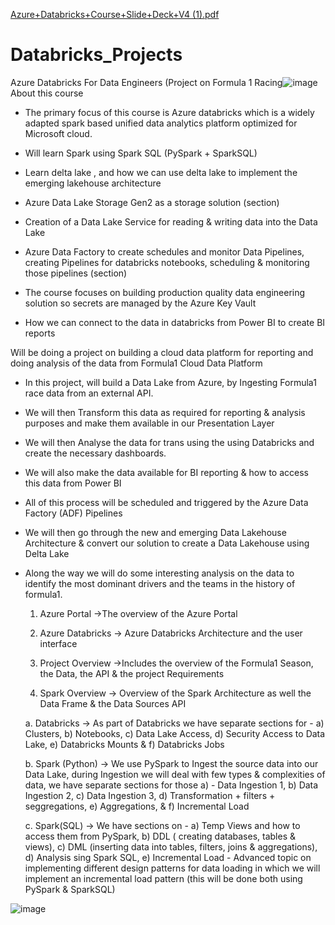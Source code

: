 [Azure+Databricks+Course+Slide+Deck+V4 (1).pdf](https://github.com/MMawande/Databricks_Projects/files/12051868/Azure%2BDatabricks%2BCourse%2BSlide%2BDeck%2BV4.1.pdf)
# Databricks_Projects
Azure Databricks For Data Engineers (Project on Formula 1 Racing![image](https://github.com/MMawande/Databricks_Projects/assets/39480947/55228673-ad2f-4196-82fd-7b9e50c88792)
 About this course
- The primary focus of this course is Azure databricks which is a widely adapted spark based unified data analytics platform optimized for Microsoft cloud.

- Will learn Spark using Spark SQL (PySpark + SparkSQL)

- Learn delta lake , and how we can use delta lake to implement the emerging lakehouse architecture

- Azure Data Lake Storage Gen2 as a storage solution (section)

- Creation of a Data Lake Service for reading & writing data into the Data Lake 

- Azure Data Factory to create schedules and monitor Data Pipelines, creating Pipelines for databricks notebooks, scheduling & monitoring those pipelines (section)
- The course focuses on building production quality data engineering solution so secrets are managed by the Azure Key Vault
- How we can connect to the data in databricks from Power BI to create BI reports


Will be doing a project on building a cloud data platform for reporting and doing analysis of the data from Formula1 Cloud Data Platform



- In this project, will build a Data Lake from Azure, by Ingesting Formula1 race data from an external API.

- We will then Transform this data as required for reporting & analysis purposes and make them available in our Presentation Layer
- We will then Analyse the data for trans using the using Databricks and create the necessary dashboards.

- We will also make the data available for BI reporting & how to access this data from Power BI

- All of this process will be scheduled and triggered by the Azure Data Factory (ADF) Pipelines

- We will then go through the new and emerging Data Lakehouse Architecture & convert our solution to create   a Data Lakehouse using Delta Lake

- Along the way we will do some interesting analysis on the data to identify the most dominant drivers and the teams in the history of formula1.



	1. Azure Portal ->The overview of the Azure Portal
	
	2. Azure Databricks -> Azure Databricks Architecture and the user interface
	
	3. Project Overview ->Includes the overview of the Formula1 Season, the Data, the API & the project 
	Requirements
	
	4. Spark Overview -> Overview of the Spark Architecture as well the Data Frame & the Data Sources API
	
	a. Databricks -> As part of Databricks we have separate sections for -  a) Clusters, b) Notebooks, c) Data Lake Access, d) Security Access to Data Lake, e) Databricks Mounts & f) Databricks Jobs

	b. Spark (Python) -> We use PySpark to Ingest the source data into our Data Lake, during Ingestion we will deal with few types & complexities of data, we have separate sections for those a) - Data Ingestion 1, b) Data Ingestion 2, c) Data Ingestion 3, d) Transformation + filters + seggregations, e) Aggregations, & f) Incremental Load
	
	c. Spark(SQL) -> We have sections on - a) Temp Views and how to access them from PySpark, b) DDL ( creating databases, tables & views), c) DML (inserting data into tables, filters, joins & aggregations), d) Analysis sing Spark SQL, e) Incremental Load - Advanced topic on implementing different design patterns for  data loading in which we will implement  an incremental load pattern (this will be done both using PySpark & SparkSQL)

![image](https://github.com/MMawande/Databricks_Projects/assets/39480947/736ef461-7d92-40be-b7e1-25b5d33e80fc)

